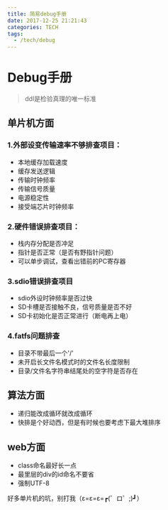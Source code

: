 ```yaml
---
title: 简易debug手册
date: 2017-12-25 21:21:43
categories: TECH
tags: 
  - /tech/debug
---
```

# Debug手册

> ddl是检验真理的唯一标准

## 单片机方面

### 1.外部设变传输速率不够排查项目：

- 本地缓存加载速度
- 缓存发送逻辑
- 传输时钟频率
- 传输信号质量
- 电源稳定性
- 接受端芯片时钟频率

### 2.硬件错误排查项目：

- 栈内存分配是否冲足
- 指针是否正常（是否有野指针问题）
- 可以单步调试，查看出错前的PC寄存器

### 3.sdio错误排查项目

- sdio外设时钟频率是否过快
- SD卡槽是否接触不良，信号质量是否不好
- SD卡初始化是否正常进行（断电再上电）

### 4.fatfs问题排查

- 目录不带最后一个'/'
- 未开启长文件名模式时的文件名长度限制
- 目录/文件名字符串结尾处的空字符是否存在

## 算法方面

- 递归能改成循环就改成循环
- 快排是个好动西，但是有时候也要考虑下最大堆排序

## web方面

- class命名最好长一点
- 最里层的div的id命名不要省
- 强制UTF-8

好多单片机的坑，别打我（ε=ε=ε=┏(゜ロ゜;)┛）
